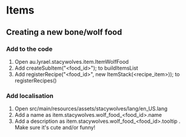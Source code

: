 # Items

## Creating a new bone/wolf food
### Add to the code
1. Open au.lyrael.stacywolves.item.ItemWolfFood
1. Add createSubItem("<food_id>"); to buildItemsList
1. Add registerRecipe("<food_id>", new ItemStack(<recipe_item>)); to registerRecipes()

### Add localisation
1. Open src/main/resources/assets/stacywolves/lang/en_US.lang
1. Add a name as item.stacywolves.wolf_food_<food_id>.name
1. Add a description as item.stacywolves.wolf_food_<food_id>.tooltip . Make sure it's cute and/or funny!

